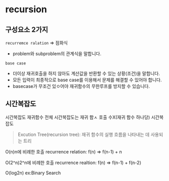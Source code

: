 # recursion

## 구성요소 2가지

`recurremce ralation` => 점화식

- problem와 subproblem의 관계식을 말합니다.

`base case`

- 더이상 재귀호출을 하지 않아도 계산값을 반환할 수 있는 상황(조건)을 말합니다.
- 모든 입력이 최종적으로 base case를 이용해서 문제를 해결할 수 있어야 합니다.
- basecase가 무조건 있ㅇ어야 재귀함수의 무한루프를 방지할 수 있습니다.

## 시간복잡도

시간복잡도
재귀함수 전체 시간복잡도는 재귀 함ㅅ 호출 수X(재귀 함수 하나당) 시간복잡도
> Excution Tree(recursion tree): 재귀 함수의 실행 흐름을 나타내는 데 사용되는 트리

O(n)n에 비례한 호출
recurrence relation: f(n) => f(n-1) + n

O(2^n)2^n에 비례한 호출
recurrence realtion: f(n) => f(n-1) + f(n-2)

O(log2n)
ex:Binary Search
